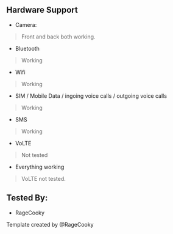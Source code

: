 ## Hardware Support

* Camera:
> Front and back both working.

* Bluetooth
> Working

* Wifi
> Working

* SIM / Mobile Data / ingoing voice calls / outgoing voice calls
> Working

* SMS
> Working

* VoLTE
> Not tested

* Everything working
> VoLTE not tested.

## Tested By:
* RageCooky

Template created by @RageCooky
